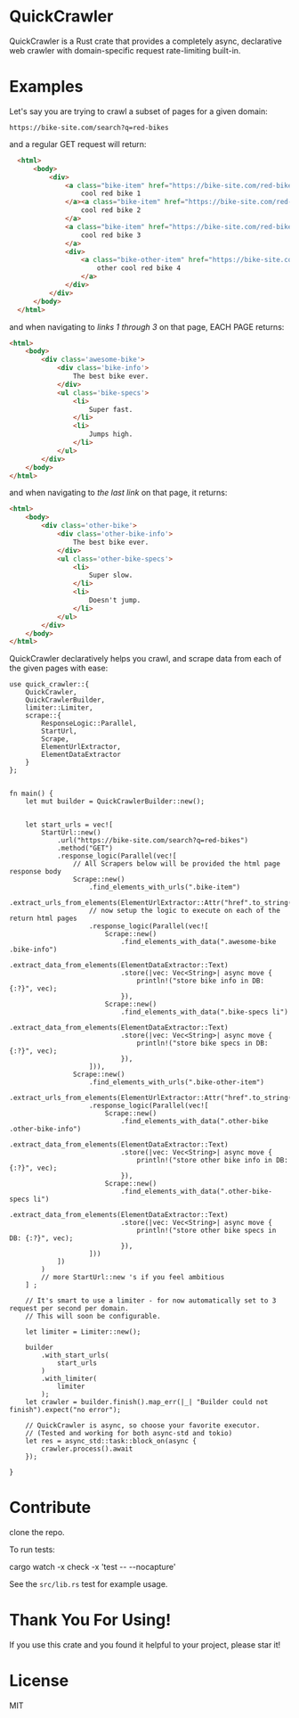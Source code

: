 # QuickCrawler


  QuickCrawler is a Rust crate that provides a completely async, declarative web crawler 
  with domain-specific request rate-limiting built-in.

# Examples

  Let's say you are trying to crawl a subset of pages for a given domain:

  `https://bike-site.com/search?q=red-bikes`

  and a regular GET request will return:

  ```html
    <html>
        <body>
            <div>
                <a class="bike-item" href="https://bike-site.com/red-bike-1">
                    cool red bike 1
                </a><a class="bike-item" href="https://bike-site.com/red-bike-2">
                    cool red bike 2
                </a>
                <a class="bike-item" href="https://bike-site.com/red-bike-3">
                    cool red bike 3
                </a>
                <div>
                    <a class="bike-other-item" href="https://bike-site.com/other-red-bike-4">
                        other cool red bike 4
                    </a>
                </div>
            </div>
        </body>
    </html>
  ```


  and when navigating to *links 1 through 3* on that page, EACH PAGE returns:

  ```html
  <html>
      <body>
          <div class='awesome-bike'>
              <div class='bike-info'>
                  The best bike ever.
              </div>
              <ul class='bike-specs'>
                  <li>
                      Super fast.
                  </li>
                  <li>
                      Jumps high.
                  </li>
              </ul>
          </div>
      </body>
  </html>
  ```


  and when navigating to *the last link* on that page, it returns:

  ```html
  <html>
      <body>
          <div class='other-bike'>
              <div class='other-bike-info'>
                  The best bike ever.
              </div>
              <ul class='other-bike-specs'>
                  <li>
                      Super slow.
                  </li>
                  <li>
                      Doesn't jump.
                  </li>
              </ul>
          </div>
      </body>
  </html>
  ```


  QuickCrawler declaratively helps you crawl, and scrape data from each of the given pages with ease:


  ```rust, no_run
  use quick_crawler::{
      QuickCrawler, 
      QuickCrawlerBuilder,
      limiter::Limiter, 
      scrape::{
          ResponseLogic::Parallel, 
          StartUrl, 
          Scrape, 
          ElementUrlExtractor, 
          ElementDataExtractor
      }
  };


  fn main() {
      let mut builder = QuickCrawlerBuilder::new();


      let start_urls = vec![
          StartUrl::new()
              .url("https://bike-site.com/search?q=red-bikes")
              .method("GET")
              .response_logic(Parallel(vec![
                  // All Scrapers below will be provided the html page response body
                  Scrape::new()
                      .find_elements_with_urls(".bike-item")
                      .extract_urls_from_elements(ElementUrlExtractor::Attr("href".to_string()))
                      // now setup the logic to execute on each of the return html pages
                      .response_logic(Parallel(vec![
                          Scrape::new()
                              .find_elements_with_data(".awesome-bike .bike-info")
                              .extract_data_from_elements(ElementDataExtractor::Text)
                              .store(|vec: Vec<String>| async move {
                                  println!("store bike info in DB: {:?}", vec);
                              }),
                          Scrape::new()
                              .find_elements_with_data(".bike-specs li")
                              .extract_data_from_elements(ElementDataExtractor::Text)
                              .store(|vec: Vec<String>| async move {
                                  println!("store bike specs in DB: {:?}", vec);
                              }),
                      ])),
                  Scrape::new()
                      .find_elements_with_urls(".bike-other-item")
                      .extract_urls_from_elements(ElementUrlExtractor::Attr("href".to_string()))
                      .response_logic(Parallel(vec![
                          Scrape::new()
                              .find_elements_with_data(".other-bike .other-bike-info")
                              .extract_data_from_elements(ElementDataExtractor::Text)
                              .store(|vec: Vec<String>| async move {
                                  println!("store other bike info in DB: {:?}", vec);
                              }),
                          Scrape::new()
                              .find_elements_with_data(".other-bike-specs li")
                              .extract_data_from_elements(ElementDataExtractor::Text)
                              .store(|vec: Vec<String>| async move {
                                  println!("store other bike specs in DB: {:?}", vec);
                              }),
                      ]))  
              ])
          )
          // more StartUrl::new 's if you feel ambitious
      ] ;

      // It's smart to use a limiter - for now automatically set to 3 request per second per domain.
      // This will soon be configurable.

      let limiter = Limiter::new();

      builder
          .with_start_urls(
              start_urls
          )
          .with_limiter(
              limiter
          );
      let crawler = builder.finish().map_err(|_| "Builder could not finish").expect("no error");
      
      // QuickCrawler is async, so choose your favorite executor.
      // (Tested and working for both async-std and tokio)
      let res = async_std::task::block_on(async {
          crawler.process().await
      });

  }

  ```



# Contribute

clone the repo.

To run tests:

  cargo watch -x check -x 'test  -- --nocapture'

See the `src/lib.rs` test for example usage.

# Thank You For Using!

If you use this crate and you found it helpful to your project, please star it!


# License

MIT
